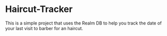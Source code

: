 # Haircut-Tracker
This is a simple project that uses the Realm DB to help you track the date of your last visit to barber for an haircut.
